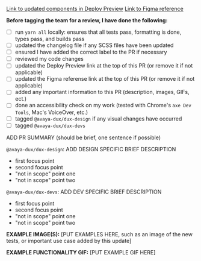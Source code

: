 [Link to updated components in Deploy Preview](UPDATEMEWITHALINK)
[Link to Figma reference](UPDATEMEWITHALINK)

**Before tagging the team for a review, I have done the following:**

- [ ] run `yarn all` locally: ensures that all tests pass, formatting is done, types pass, and builds pass
- [ ] updated the changelog file if any SCSS files have been updated
- [ ] ensured I have added the correct label to the PR if necessary
- [ ] reviewed my code changes
- [ ] updated the Deploy Preview link at the top of this PR (or remove it if not applicable)
- [ ] updated the Figma referense link at the top of this PR (or remove it if not applicable)
- [ ] added any important information to this PR (description, images, GIFs, ect.)
- [ ] done an accessibility check on my work (tested with Chrome's `axe Dev Tools`, Mac's VoiceOver, etc.)
- [ ] tagged `@avaya-dux/dux-design` if any visual changes have occurred
- [ ] tagged `@avaya-dux/dux-devs`

ADD PR SUMMARY (should be brief, one sentence if possible)

`@avaya-dux/dux-design`: ADD DESIGN SPECIFIC BRIEF DESCRIPTION

- first focus point
- second focus point
- "not in scope" point one
- "not in scope" point two

`@avaya-dux/dux-devs`: ADD DEV SPECIFIC BRIEF DESCRIPTION

- first focus point
- second focus point
- "not in scope" point one
- "not in scope" point two

**EXAMPLE IMAGE(S):**
[PUT EXAMPLES HERE, such as an image of the new tests, or important use case added by this update]

**EXAMPLE FUNCTIONALITY GIF:**
[PUT EXAMPLE GIF HERE]
